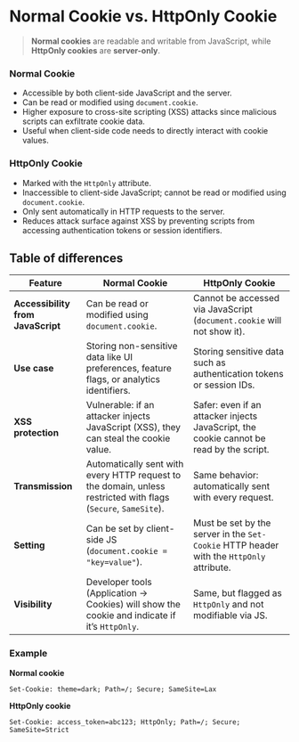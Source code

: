 # Normal Cookie vs. HttpOnly Cookie

> **Normal cookies** are readable and writable from JavaScript, while **HttpOnly cookies** are **server-only**.

### Normal Cookie
- Accessible by both client-side JavaScript and the server.
- Can be read or modified using `document.cookie`.
- Higher exposure to cross-site scripting (XSS) attacks since malicious scripts can exfiltrate cookie data.
- Useful when client-side code needs to directly interact with cookie values.

### HttpOnly Cookie
- Marked with the `HttpOnly` attribute.
- Inaccessible to client-side JavaScript; cannot be read or modified using `document.cookie`.
- Only sent automatically in HTTP requests to the server.
- Reduces attack surface against XSS by preventing scripts from accessing authentication tokens or session identifiers.

## Table of differences

| Feature                           | Normal Cookie                                                                                                  | HttpOnly Cookie                                                                          |
| --------------------------------- | -------------------------------------------------------------------------------------------------------------- | ---------------------------------------------------------------------------------------- |
| **Accessibility from JavaScript** | Can be read or modified using `document.cookie`.                                                               | Cannot be accessed via JavaScript (`document.cookie` will not show it).                  |
| **Use case**                      | Storing non-sensitive data like UI preferences, feature flags, or analytics identifiers.                       | Storing sensitive data such as authentication tokens or session IDs.                     |
| **XSS protection**                | Vulnerable: if an attacker injects JavaScript (XSS), they can steal the cookie value.                          | Safer: even if an attacker injects JavaScript, the cookie cannot be read by the script.  |
| **Transmission**                  | Automatically sent with every HTTP request to the domain, unless restricted with flags (`Secure`, `SameSite`). | Same behavior: automatically sent with every request.                                    |
| **Setting**                       | Can be set by client-side JS (`document.cookie = "key=value"`).                                                | Must be set by the server in the `Set-Cookie` HTTP header with the `HttpOnly` attribute. |
| **Visibility**                    | Developer tools (Application → Cookies) will show the cookie and indicate if it’s `HttpOnly`.                  | Same, but flagged as `HttpOnly` and not modifiable via JS.                               |

### Example

**Normal cookie**

```http
Set-Cookie: theme=dark; Path=/; Secure; SameSite=Lax
```

**HttpOnly cookie**

```http
Set-Cookie: access_token=abc123; HttpOnly; Path=/; Secure; SameSite=Strict
```
